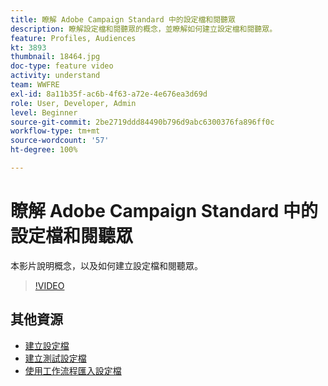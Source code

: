 ```yaml
---
title: 瞭解 Adobe Campaign Standard 中的設定檔和閱聽眾
description: 瞭解設定檔和閱聽眾的概念，並瞭解如何建立設定檔和閱聽眾。
feature: Profiles, Audiences
kt: 3893
thumbnail: 18464.jpg
doc-type: feature video
activity: understand
team: WWFRE
exl-id: 8a11b35f-ac6b-4f63-a72e-4e676ea3d69d
role: User, Developer, Admin
level: Beginner
source-git-commit: 2be2719ddd84490b796d9abc6300376fa896ff0c
workflow-type: tm+mt
source-wordcount: '57'
ht-degree: 100%

---
```


# 瞭解 Adobe Campaign Standard 中的設定檔和閱聽眾

本影片說明概念，以及如何建立設定檔和閱聽眾。

>[!VIDEO](https://video.tv.adobe.com/v/18464?quality=12)

## 其他資源

* [建立設定檔](/help/profiles-and-audiences/creating-a-profile.md)
* [建立測試設定檔](/help/profiles-and-audiences/test-profiles.md)
* [使用工作流程匯入設定檔](/help/managing-processes-and-data/importing-profiles.md)

